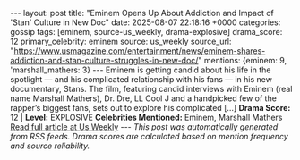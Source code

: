 --- layout: post title: "Eminem Opens Up About Addiction and Impact of 'Stan' Culture in New Doc" date: 2025-08-07 22:18:16 +0000 categories: gossip tags: [eminem, source-us_weekly, drama-explosive] drama_score: 12 primary_celebrity: eminem source: us_weekly source_url: "https://www.usmagazine.com/entertainment/news/eminem-shares-addiction-and-stan-culture-struggles-in-new-doc/" mentions: {eminem: 9, 'marshall_mathers: 3} --- Eminem is getting candid about his life in the spotlight — and his complicated relationship with his fans — in his new documentary, Stans. The film, featuring candid interviews with Eminem (real name Marshall Mathers), Dr. Dre, LL Cool J and a handpicked few of the rapper’s biggest fans, sets out to explore his complicated […] **Drama Score:** 12 | **Level:** EXPLOSIVE **Celebrities Mentioned:** Eminem, Marshall Mathers [Read full article at Us Weekly](https://www.usmagazine.com/entertainment/news/eminem-shares-addiction-and-stan-culture-struggles-in-new-doc/) --- *This post was automatically generated from RSS feeds. Drama scores are calculated based on mention frequency and source reliability.*